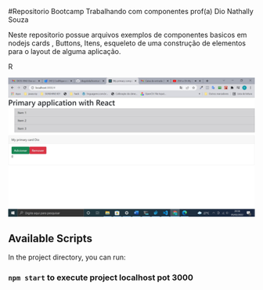 #Repositorio Bootcamp Trabalhando com componentes prof(a) Dio
Nathally Souza

Neste repositorio possue arquivos exemplos de componentes basicos em nodejs
cards , Buttons, Itens, esqueleto de uma construção de elementos para o layout de alguma aplicação.

R
<!DOCTYPE html>
<html lang="en">
<head>

</head>
<body className='containner'>

  <div>
  <img src="https://raw.githubusercontent.com/diegobda/bootcamp-dio-inter-react-components/main/home.jpg">
  </div>
  
</body>
<script src="https://cdn.jsdelivr.net/npm/bootstrap@5.0.2/dist/js/bootstrap.bundle.min.js" integrity="sha384-MrcW6ZMFYlzcLA8Nl+NtUVF0sA7MsXsP1UyJoMp4YLEuNSfAP+JcXn/tWtIaxVXM" crossorigin="anonymous"></script>
</html>

## Available Scripts
In the project directory, you can run:


### `npm start` to execute project localhost pot 3000
